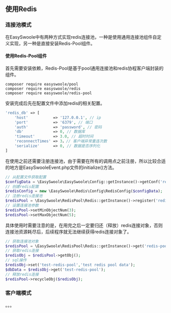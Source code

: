 ## 使用Redis

### 连接池模式

在EasySwoole中有两种方式实现redis连接池，一种是使用通用连接池组件自定义实现，另一种是直接安装Redis-Pool组件。

#### 使用Redis-Pool组件

首先需要安装依赖，Redis-Pool是基于pool通用连接池和redis协程客户端封装的组件。

```shell
composer require easyswoole/pool
composer require easyswoole/redis
composer require easyswoole/redis-pool
```

安装完成后先在配置文件中添加redis的相关配置。

```php
'redis_db' => [
    'host'           => '127.0.0.1', // ip
    'port'           => '6379', // 端口
    'auth'           => 'password', // 密码
    'db'             => 0, // 数据库
    'timeout'        => 3.0, // 超时时间
    'reconnectTimes' => 3，// 客户端异常重连次数
    'serialize'      => 0, // 数据是否序列化
]
```

在使用之前还需要注册连接池，由于需要在所有的调用点之前注册，所以比较合适的地方是EasySwooleEvent.php文件的initialize()方法。

```php
// 从配置文件获取配置
$configData = \EasySwoole\EasySwoole\Config::getInstance()->getConf('redis_db');
// 创建redis配置
$redisConfig = new \EasySwoole\Redis\Config\RedisConfig($configData);
// 注册redis连接池
$redisPool = \EasySwoole\RedisPool\Redis::getInstance()->register('redis-pool', $redisConfig);
// 设置连接池参数
$redisPool->setMinObjectNum(3);
$redisPool->setMaxObjectNum(5);
```

具体使用时需要注意的是，在用完之后一定要归还（释放）redis连接对象，否则连接池资源耗尽后，后续程序就无法继续获得redis连接对象了。

```php
// 获取连接池对象
$redisPool = \EasySwoole\RedisPool\Redis::getInstance()->get('redis-pool');
// 获取redis连接
$redisObj = $redisPool->getObj();
// sql操作
$redisObj->set('test-redis-pool','test redis pool data');
$dbData = $redisObj->get('test-redis-pool');
// 释放redis连接
$redisPool->recycleObj($redisObj);
```

### 客户端模式

。。。